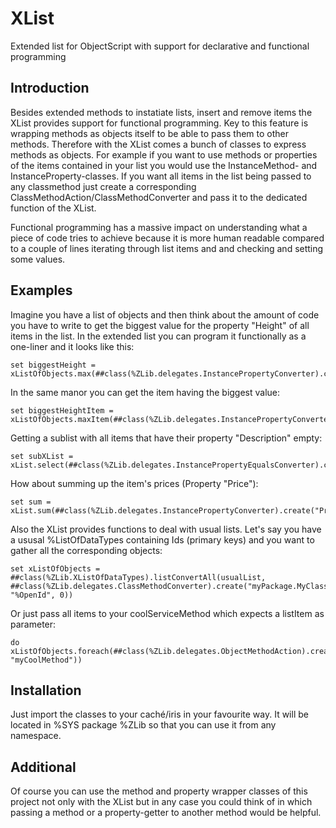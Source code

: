 # XList
Extended list for ObjectScript with support for declarative and functional programming

## Introduction
Besides extended methods to instatiate lists, insert and remove items the XList provides support for functional programming.
Key to this feature is wrapping methods as objects itself to be able to pass them to other methods. Therefore with the XList comes a bunch of classes to express methods as objects.
For example if you want to use methods or properties of the items contained in your list you would use the InstanceMethod- and InstanceProperty-classes. If you want all items in the list being passed to any classmethod just create a corresponding ClassMethodAction/ClassMethodConverter and pass it to the dedicated function of the XList.

Functional programming has a massive impact on understanding what a piece of code tries to achieve because it is more human readable compared to a couple of lines iterating through list items and and checking and setting some values.

## Examples
Imagine you have a list of objects and then think about the amount of code you have to write to get the biggest value for the property "Height" of all items in the list.
In the extended list you can program it functionally as a one-liner and it looks like this:
```
set biggestHeight = xListOfObjects.max(##class(%ZLib.delegates.InstancePropertyConverter).create("Height"))
```
In the same manor you can get the item having the biggest value:
```
set biggestHeightItem = xListOfObjects.maxItem(##class(%ZLib.delegates.InstancePropertyConverter).create("Height"))
```

Getting a sublist with all items that have their property "Description" empty:
```
set subXList = xList.select(##class(%ZLib.delegates.InstancePropertyEqualsConverter).create("Description",""))
```

How about summing up the item's prices (Property "Price"):
```
set sum = xList.sum(##class(%ZLib.delegates.InstancePropertyConverter).create("Price"))
```

Also the XList provides functions to deal with usual lists.
Let's say you have a ususal %ListOfDataTypes containing Ids (primary keys) and you want to gather all the corresponding objects:
```
set xListOfObjects = ##class(%ZLib.XListOfDataTypes).listConvertAll(usualList, ##class(%ZLib.delegates.ClassMethodConverter).create("myPackage.MyClassName", "%OpenId", 0))
```

Or just pass all items to your coolServiceMethod which expects a listItem as parameter:
```
do xListOfObjects.foreach(##class(%ZLib.delegates.ObjectMethodAction).create(myCoolServiceInstance, "myCoolMethod"))
```

## Installation
Just import the classes to your caché/iris in your favourite way. It will be located in %SYS package %ZLib so that you can use it from any namespace.

## Additional
Of course you can use the method and property wrapper classes of this project not only with the XList but in any case you could think of in which passing a method or a property-getter to another method would be helpful.
